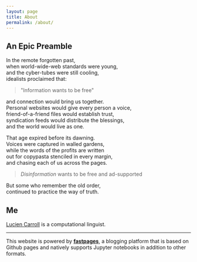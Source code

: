 ```yaml
---
layout: page
title: About
permalink: /about/
---
```


An Epic Preamble
-----

In the remote forgotten past,  
when world-wide-web standards were young,  
and the cyber-tubes were still cooling,  
idealists proclaimed that:

> "Information wants to be free"

and connection would bring us together.  
Personal websites would give every person a voice,  
friend-of-a-friend files would establish trust,  
syndication feeds would distribute the blessings,  
and the world would live as one.  

That age expired before its dawning.  
Voices were captured in walled gardens,  
while the words of the profits are written  
out for copypasta stenciled in every margin,  
and chasing each of us across the pages.  

> *Disinformation* wants to be free and ad-supported

But some who remember the old order,  
continued to practice the way of truth.

Me
-----
[Lucien Carroll](https://discurs.us/lucien.html) is a computational linguist.

___

This website is powered by **[fastpages](https://github.com/fastai/fastpages)**, a blogging platform that is based on Github pages and natively supports Jupyter notebooks in addition to other formats.
